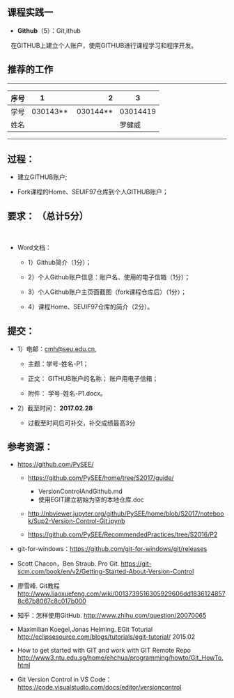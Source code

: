 
##  课程实践一 

*  **Github**（5）：Git,ithub

   在GITHUB上建立个人账户，使用GITHUB进行课程学习和程序开发。
 
## 推荐的工作 
-----
| 序号  |1          |    2 |           3|
| ------|:--------:| -----------:|-----------|
| 学号  | 030143**  |  030144** |03014419|
| 姓名  |           |           |罗健威|
---------
## 过程： 

*   建立GITHUB账户;
   
*   Fork课程的Home、SEUIF97仓库到个人GITHUB账户；

## 要求： （总计5分）
    
* Word文档：

  * 1）Github简介（1分）；

  * 2）个人Github账户信息：账户名、使用的电子信箱（1分）；

  * 3）个人Github账户主页面截图（fork课程仓库后）（1分）；

  * 4）课程Home、SEUIF97仓库的简介（2分）。

## 提交：

* 1）电邮：cmh@seu.edu.cn,

  * 主题：学号-姓名-P1；
  
  * 正文： GITHUB账户的名称；	账户用电子信箱；

  * 附件： 学号-姓名-P1.docx。


* 2）截至时间： **2017.02.28**

  * 过截至时间后可补交，补交成绩最高3分

## 参考资源：

* https://github.com/PySEE/
  
  * https://github.com/PySEE/home/tree/S2017/guide/

     * VersionControlAndGithub.md
     * 使用EGIT建立初始为空的本地仓库.doc

  * http://nbviewer.jupyter.org/github/PySEE/home/blob/S2017/notebook/Sup2-Version-Control-Git.ipynb

  * https://github.com/PySEE/RecommendedPractices/tree/S2016/P2  

* git-for-windows：https://github.com/git-for-windows/git/releases
 
* Scott Chacon，Ben Straub. Pro Git. https://git-scm.com/book/en/v2/Getting-Started-About-Version-Control

* 廖雪峰. Git教程  http://www.liaoxuefeng.com/wiki/0013739516305929606dd18361248578c67b8067c8c017b000

* 知乎：怎样使用GitHub. http://www.zhihu.com/question/20070065

* Maximilian Koegel,Jonas Helming. EGit Toturial http://eclipsesource.com/blogs/tutorials/egit-tutorial/    2015.02

* How to get started with GIT and work with GIT Remote Repo http://www3.ntu.edu.sg/home/ehchua/programming/howto/Git_HowTo.html

* Git Version Control in VS Code：https://code.visualstudio.com/docs/editor/versioncontrol

 


